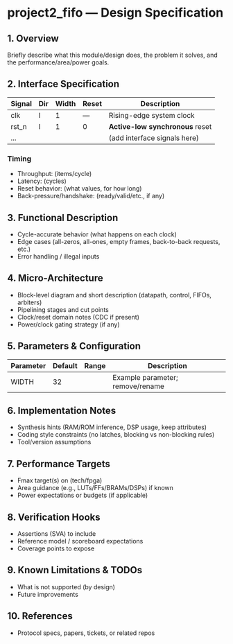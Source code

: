 # project2_fifo — Design Specification

## 1. Overview
Briefly describe what this module/design does, the problem it solves, and the performance/area/power goals.

## 2. Interface Specification
| Signal | Dir | Width | Reset | Description |
|--------|-----|-------|-------|-------------|
| clk    |  I  | 1     | —     | Rising-edge system clock |
| rst_n  |  I  | 1     | 0     | **Active-low synchronous** reset |
| ...    |     |       |       | (add interface signals here) |

### Timing
- Throughput: (items/cycle)
- Latency: (cycles)
- Reset behavior: (what values, for how long)
- Back-pressure/handshake: (ready/valid/etc., if any)

## 3. Functional Description
- Cycle-accurate behavior (what happens on each clock)
- Edge cases (all-zeros, all-ones, empty frames, back-to-back requests, etc.)
- Error handling / illegal inputs

## 4. Micro-Architecture
- Block-level diagram and short description (datapath, control, FIFOs, arbiters)
- Pipelining stages and cut points
- Clock/reset domain notes (CDC if present)
- Power/clock gating strategy (if any)

## 5. Parameters & Configuration
| Parameter | Default | Range | Description |
|-----------|---------|-------|-------------|
| WIDTH     | 32      |       | Example parameter; remove/rename |

## 6. Implementation Notes
- Synthesis hints (RAM/ROM inference, DSP usage, keep attributes)
- Coding style constraints (no latches, blocking vs non-blocking rules)
- Tool/version assumptions

## 7. Performance Targets
- Fmax target(s) on (tech/fpga)
- Area guidance (e.g., LUTs/FFs/BRAMs/DSPs) if known
- Power expectations or budgets (if applicable)

## 8. Verification Hooks
- Assertions (SVA) to include
- Reference model / scoreboard expectations
- Coverage points to expose

## 9. Known Limitations & TODOs
- What is not supported (by design)
- Future improvements

## 10. References
- Protocol specs, papers, tickets, or related repos
